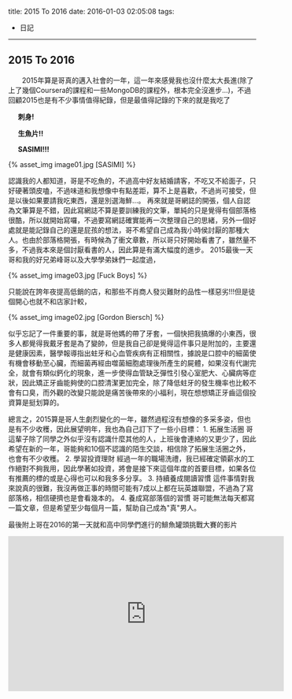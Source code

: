 title: 2015 To 2016
date: 2016-01-03 02:05:08
tags:
- 日記

---

## 2015 To 2016
　　2015年算是哥真的邁入社會的一年，這一年來感覺我也沒什麼太大長進(除了上了幾個Coursera的課程和一些MongoDB的課程外，根本完全沒進步...)，不過回顧2015也是有不少事情值得紀錄，但是最值得記錄的下來的就是我吃了

&nbsp;&nbsp;&nbsp;&nbsp;&nbsp;**刺身!**

&nbsp;&nbsp;&nbsp;&nbsp;&nbsp;**生魚片!!**

&nbsp;&nbsp;&nbsp;&nbsp;&nbsp;**SASIMI!!!**

{% asset_img image01.jpg [SASIMI] %}

認識我的人都知道，哥是不吃魚的，不過高中好友結婚請客，不吃又不給面子，只好硬著頭皮嗑，不過味道和我想像中有點差距，算不上是喜歡，不過尚可接受，但是以後如果要請我吃東西，還是別選海鮮...。
再來就是哥網誌的開張，個人自認為文筆算是不錯，因此寫網誌不算是要訓練我的文筆，單純的只是覺得有個部落格很酷，所以就開始寫囉，不過要寫網誌確實能再一次整理自己的思緒，另外一個好處就是能記錄自己的還是屁孩的想法，哥不希望自己成為我小時侯討厭的那種大人。也由於部落格開張，有時候為了衝文章數，所以哥只好開始看書了，雖然量不多，不過我本來是個討厭看書的人，因此算是有滿大幅度的進步。
2015最後一天哥和我的好兄弟峰哥以及大學學弟妹們一起度過，

{% asset_img image03.jpg [Fuck Boys] %}

只能說在誇年夜提高低銷的店，和那些不肖商人發災難財的品性一樣惡劣!!!但是徒個開心也就不和店家計較，

{% asset_img image02.jpg [Gordon Biersch] %}

似乎忘記了一件重要的事，就是哥他媽的帶了牙套，一個快把我搞爆的小東西，很多人都覺得我戴牙套是為了變帥，但是我自己卻是覺得這件事只是附加的，主要還是健康因素，醫學報導指出蛀牙和心血管疾病有正相關性，據說是口腔中的細菌使有機會移動至心臟，而細菌再經由噬菌細胞處理後所產生的屍體，如果沒有代謝完全，就會有類似鈣化的現象，進一步使得血管缺乏彈性引發心室肥大、心臟病等症狀，因此矯正牙齒能夠使的口腔清潔更加完全，除了降低蛀牙的發生機率也比較不會有口臭，而外觀的改變只能說是痛苦後帶來的小福利，現在想想矯正牙齒這個投資算是挺划算的。

總言之，2015算是哥人生劇烈變化的一年，雖然過程沒有想像的多采多姿，但也是有不少收穫，因此展望明年，我也為自己訂下了一些小目標：
	1. 拓展生活圈
    	哥這輩子除了同學之外似乎沒有認識什麼其他的人，上班後會連絡的又更少了，因此希望在新的一年，哥能夠和10個不認識的陌生交談，相信除了拓展生活圈之外，也會有不少收穫。
	2. 學習投資理財
        經過一年的職場洗禮，我已經確定領薪水的工作絕對不夠我用，因此學著如投資，將會是接下來這個年度的首要目標，如果各位有推薦的標的或是心得也可以和我多多分享。
	3. 持續養成閱讀習慣
		這件事情對我來說真的很難，我沒再做正事的時間可能有7成以上都在玩英雄聯盟，不過為了寫部落格，相信硬擠也是會看幾本的。
    4. 養成寫部落個的習慣
    	哥可能無法每天都寫一篇文章，但是希望至少每個月一篇，幫助自己成為"真"男人。

最後附上哥在2016的第一天就和高中同學們進行的鯡魚罐頭挑戰大賽的影片
<iframe width="560" height="315" src="https://www.youtube.com/embed/Ept42LdjQu8" frameborder="0" allowfullscreen></iframe>

